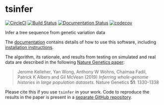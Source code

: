 # tsinfer

[![CircleCI](https://circleci.com/gh/tskit-dev/tsinfer.svg?style=svg)](https://circleci.com/gh/tskit-dev/tsinfer) [![Build Status](https://travis-ci.org/tskit-dev/tsinfer.svg?branch=main)](https://travis-ci.org/tskit-dev/tsinfer) [![Documentation Status](https://readthedocs.org/projects/tsinfer/badge/?version=latest)](http://tsinfer.readthedocs.io/en/latest/?badge=latest) [![codecov](https://codecov.io/gh/tskit-dev/tsinfer/branch/main/graph/badge.svg)](https://codecov.io/gh/tskit-dev/tsinfer)


Infer a tree sequence from genetic variation data

The [documentation](http://tsinfer.readthedocs.io/en/latest/) contains details of how to use this software, including [installation instructions](https://tsinfer.readthedocs.io/en/latest/installation.html).

The algorithm, its rationale, and results from testing on simulated and real data are described in the following [Nature Genetics paper](https://doi.org/10.1038/s41588-019-0483-y):

> Jerome Kelleher, Yan Wong, Anthony W Wohns, Chaimaa Fadil, Patrick K Albers and Gil McVean (2019) _Inferring whole-genome histories in large population datasets_. Nature Genetics **51**: 1330-1338

Please cite this if you use ``tsinfer`` in your work. Code to reproduce the results in the paper is present in a [separate GitHub repository](https://github.com/mcveanlab/treeseq-inference).


